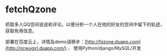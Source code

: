 # fetchQzone
抓取多人QQ空间说说和评论。以便分析一个人在他的好友的空间中留下的轨迹，获取有用信息。

部署在百度云上，详情及demo请移步：[http://fqzone.duapp.com](http://ncwugirl.duapp.com/)
，
使用Python/django/MySQL/开发

